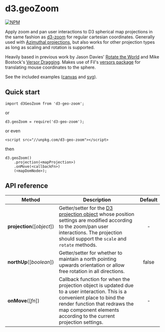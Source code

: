 # d3.geoZoom

[![NPM](https://nodei.co/npm/d3-geo-zoom.png?compact=true)](https://nodei.co/npm/d3-geo-zoom/)

Apply zoom and pan user interactions to D3 spherical map projections in the same fashion as [d3-zoom](https://github.com/d3/d3-zoom) for regular cartesian coordinates. Generally used with [Azimuthal projections](https://github.com/d3/d3-geo#azimuthal-projections), but also works for other projection types as long as scaling and rotation is supported.

Heavily based in previous work by Jason Davies' [Rotate the World](https://www.jasondavies.com/maps/rotate/) and Mike Bostock's [Versor Dragging](https://bl.ocks.org/mbostock/7ea1dde508cec6d2d95306f92642bc42). 
Makes use of Fil's [versors package](https://github.com/Fil/versor) for translating mouse coordinates to the sphere.

See the included examples ([canvas](https://vasturiano.github.io/d3-geo-zoom/example/canvas/) and [svg](https://vasturiano.github.io/d3-geo-zoom/example/svg/)).

## Quick start

```
import d3GeoZoom from 'd3-geo-zoom';
```
or
```
d3.geoZoom = require('d3-geo-zoom');
```
or even
```
<script src="//unpkg.com/d3-geo-zoom"></script>
```
then
```
d3.geoZoom()
    .projection(<mapProjection>)
    .onMove(<callbackFn>)
    (<mapDomNode>);
```

## API reference

| Method | Description | Default |
| ------------------ | -------------------------------------------------------------------------------------------------------------------------- |:-------------:|
| <b>projection</b>([<i>object</i>]) | Getter/setter for the [D3 projection object](https://github.com/d3/d3-geo#projections) whose position settings are modified according to the zoom/pan user interactions. The projection should support the `scale` and `rotate` methods. | - |
| <b>northUp</b>([<i>boolean</i>]) | Getter/setter for whether to maintain a north pointing upwards orientation or allow free rotation in all directions. | false |
| <b>onMove</b>([<i>fn</i>]) | Callback function for when the projection object is updated due to a user interaction. This is a convenient place to bind the render function that redraws the map component elements according to the current projection settings. | - |
